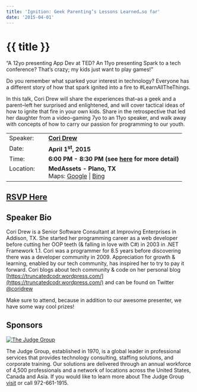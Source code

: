 ```yaml
---
title: 'Ignition: Geek Parenting’s Lessons Learned…so far'
date: '2015-04-01'
---
```

# {{ title }}

“A 12yo presenting App Dev at TED? An 11yo presenting Spark to a tech conference? That’s crazy; my kids just want to play games!”

Do you remember what sparked your interest in technology? Everyone has a different story of how that spark ignited into a fire to #LearnAllTheThings.

In this talk, Cori Drew will share the experiences that–as a geek and a parent–left her surprised and enlightened, and will cover tactical ideas of how to ignite that fire in your own kids. Share in the retrospective that led her daughter from a video-gaming 7yo to an 11yo speaker, and walk away with concepts of how to carry our passion for programming to our youth.

<table><tbody><tr><td>Speaker:</td><td>&nbsp;</td><td><b><a title="Cori Drew" target="_blank" href="https://truncatedcodr.wordpress.com/">Cori Drew</a></b></td></tr><tr><td>Date:</td><td>&nbsp;</td><td><b>April 1<sup>st</sup>, 2015</b></td></tr><tr><td valign="top">Time:</td><td>&nbsp;</td><td><b>6:00 PM - 8:30 PM (see <a title="Location" href="../../location/index.html">here</a> for more detail)</b></td></tr><tr><td valign="top">Location:</td><td>&nbsp;</td><td><b>MedAssets - Plano, TX</b><br>Maps: <a title="Google" target="_blank" href="https://goo.gl/maps/1OyNE">Google</a> | <a title="Bing" target="_blank" href="http://binged.it/1afBEJ9">Bing</a></td></tr></tbody></table>

## [RSVP Here](https://www.eventbrite.com/e/ignition-geek-parentings-lessons-learnedso-far-tickets-16217317433)

## Speaker Bio

Cori Drew is a Senior Software Consultant at Improving Enterprises in Addison, TX. She started her programming career as a web developer before cutting her OOP teeth (& falling in love with C#) in 2003 in .NET Framework 1.1. Cori was a programmer for 8.5 years before discovering there was a developer community in 2009. Appreciation for growth & learning, enabled by our tech community, has inspired her to try to pay it forward. Cori blogs about tech community & code on her personal blog [https://truncatedcodr.wordpress.com/](https://truncatedcodr.wordpress.com/) and can be found on Twitter [@coridrew](http://twitter.com/coridrew)

Make sure to attend, because in addition to our awesome presenter, we have some way cool prizes!

## Sponsors

[![The Judge Group](https://www.judge.com/Images/logo-full@2x.png)](https://www.judge.com/ "The Judge Group")  

The Judge Group, established in 1970, is a global leader in professional services that provides technology consulting, staffing solutions, and corporate training. Our solutions are delivered through an annual workforce of 4,500 professionals and a network of locations across the United States, Canada and Asia. If you would like to learn more about The Judge Group [visit](http://www.judge.com/ "The Judge Group") or call 972-661-1915.
    
